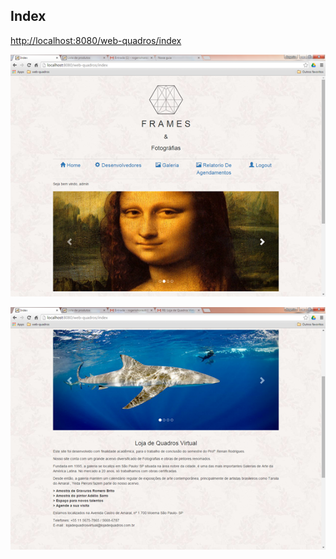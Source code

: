
## Index

[http://localhost:8080/web-quadros/index](#)

![web frame index](https://github.com/RogerioHorauti/web-quadros/blob/master/img/wq-index.png)



![web frame index](https://github.com/RogerioHorauti/web-quadros/blob/master/img/wq-index2.png)

